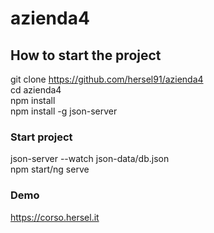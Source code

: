 # azienda4
## How to start the project
git clone https://github.com/hersel91/azienda4
<br>
cd azienda4
<br>
npm install
<br>
npm install -g json-server

### Start project
json-server --watch json-data/db.json
<br>
npm start/ng serve


### Demo
https://corso.hersel.it
